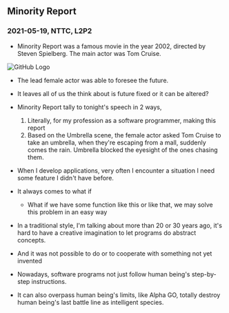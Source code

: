 ## Minority Report 
### 2021-05-19, NTTC, L2P2

- Minority Report was a famous movie in the year 2002, directed by Steven Spielberg. The main actor was Tom Cruise.

![GitHub Logo](http://static1.squarespace.com/static/52d6d1ede4b0b322e9c7a2ea/52de8be5e4b09af5e9c166ab/5df731ba2645127fb7204098/1576482113110/alternativemovieposters.jpg?format=1500w)

- The lead female actor was able to foresee the future.
- It leaves all of us the think about is future fixed or it can be altered?
- Minority Report tally to tonight's speech in 2 ways,
  1. Literally, for my profession as a software programmer, making this report
  2. Based on the Umbrella scene, the female actor asked Tom Cruise to take an umbrella, when they're escaping from a mall, suddenly comes the rain. Umbrella blocked the eyesight of the ones chasing them. 

- When I develop applications, very often I encounter a situation I need some feature I didn't have before.
- It always comes to what if
  - What if we have some function like this or like that, we may solve this problem in an easy way   

- In a traditional style, I'm talking about more than 20 or 30 years ago, it's hard to have a creative imagination to let programs do abstract concepts.
- And it was not possible to do or to cooperate with something not yet invented

- Nowadays, software programs not just follow human being's step-by-step instructions. 
- It can also overpass human being's limits, like Alpha GO, totally destroy human being's last battle line as intelligent species.
